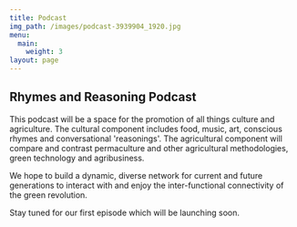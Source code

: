 ```yaml
---
title: Podcast
img_path: /images/podcast-3939904_1920.jpg
menu:
  main:
    weight: 3
layout: page
---
```


## Rhymes and Reasoning Podcast

This podcast will be a space for the promotion of all things culture and agriculture. The cultural component includes food, music, art, conscious rhymes and conversational 'reasonings'. The agricultural component will compare and contrast permaculture and other agricultural methodologies, green technology and agribusiness.

We hope to build a dynamic, diverse network for current and future generations to interact with and enjoy the inter-functional connectivity of the green revolution.

Stay tuned for our first episode which will be launching soon.
